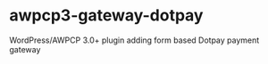 awpcp3-gateway-dotpay
=====================

WordPress/AWPCP 3.0+ plugin adding form based Dotpay payment gateway
